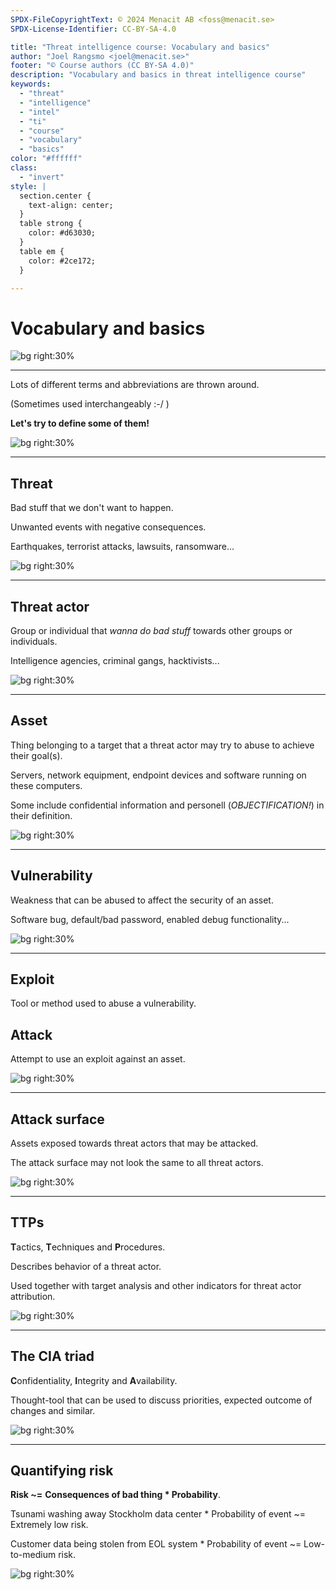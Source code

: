 ```yaml
---
SPDX-FileCopyrightText: © 2024 Menacit AB <foss@menacit.se>
SPDX-License-Identifier: CC-BY-SA-4.0

title: "Threat intelligence course: Vocabulary and basics"
author: "Joel Rangsmo <joel@menacit.se>"
footer: "© Course authors (CC BY-SA 4.0)"
description: "Vocabulary and basics in threat intelligence course"
keywords:
  - "threat"
  - "intelligence"
  - "intel"
  - "ti"
  - "course"
  - "vocabulary"
  - "basics"
color: "#ffffff"
class:
  - "invert"
style: |
  section.center {
    text-align: center;
  }
  table strong {
    color: #d63030;
  }
  table em {
    color: #2ce172;
  }

---
```

<!-- _footer: "%ATTRIBUTION_PREFIX% Brendan J (CC BY 2.0)" -->
# Vocabulary and basics

![bg right:30%](images/01-arrow_keys.jpg)

---
<!-- _footer: "%ATTRIBUTION_PREFIX% Brendan J (CC BY 2.0)" -->
Lots of different terms and abbreviations are thrown around.  

(Sometimes used interchangeably :-/ )  

**Let's try to define some of them!**

![bg right:30%](images/01-arrow_keys.jpg)

---
<!-- _footer: "%ATTRIBUTION_PREFIX% Edenpictures (CC BY 2.0)" -->
## Threat
Bad stuff that we don't want to happen.  

Unwanted events with negative consequences.  
  
Earthquakes, terrorist attacks, lawsuits, ransomware... 

![bg right:30%](images/01-abstract_building.jpg)

---
<!-- _footer: "%ATTRIBUTION_PREFIX% Edenpictures (CC BY 2.0)" -->
## Threat actor
Group or individual that _wanna do bad stuff_ towards other groups or individuals.  

Intelligence agencies, criminal gangs, hacktivists...

![bg right:30%](images/01-abstract_building.jpg)

---
<!-- _footer: "%ATTRIBUTION_PREFIX% Brendan J (CC BY 2.0)" -->
## Asset
Thing belonging to a target that a threat actor may try to abuse to achieve their goal(s).

Servers, network equipment, endpoint devices and software running on these computers.  

Some include confidential information and personell (_OBJECTIFICATION!_) in their definition.

![bg right:30%](images/01-cyberpunk_wall.jpg)

---
<!-- _footer: "%ATTRIBUTION_PREFIX% Asparukh Akanayev (CC BY 2.0)" -->
## Vulnerability
Weakness that can be abused to affect the security of an asset.  

Software bug, default/bad password, enabled debug functionality...  

![bg right:30%](images/01-brick_hole.jpg)

---
<!-- _footer: "%ATTRIBUTION_PREFIX% The Preiser Project (CC BY 2.0)" -->
## Exploit
Tool or method used to abuse a vulnerability.

## Attack
Attempt to use an exploit against an asset.

![bg right:30%](images/01-pcb_man.jpg)

---
<!-- _footer: "%ATTRIBUTION_PREFIX% Brendan J (CC BY 2.0)" -->
## Attack surface
Assets exposed towards threat actors that may be attacked.  

The attack surface may not look the same to all threat actors.

![bg right:30%](images/01-radar.jpg)

---
<!-- _footer: "%ATTRIBUTION_PREFIX% Gobi (CC BY 2.0)" -->
## TTPs
**T**actics,
**T**echniques and
**P**rocedures.  

Describes behavior of a threat actor.  

Used together with target analysis
and other indicators for
threat actor attribution.

![bg right:30%](images/01-cyborg.jpg)

<!--
https://www.splunk.com/en_us/blog/learn/ttp-tactics-techniques-procedures.html
-->

---
<!-- _footer: "%ATTRIBUTION_PREFIX% Fibreman (CC0 1.0)" -->
## The CIA triad
**C**onfidentiality,
**I**ntegrity and
**A**vailability.  

Thought-tool that can be used to discuss priorities, expected outcome of changes and similar. 

![bg right:30%](images/01-laser.jpg)

---
<!-- _footer: "%ATTRIBUTION_PREFIX% Kārlis Dambrāns (CC BY 2.0)" -->
## Quantifying risk
**Risk ~=**
**Consequences of bad thing * Probability**.  

Tsunami washing away Stockholm data center *
Probability of event ~= Extremely low risk.  

Customer data being stolen from EOL system *
Probability of event ~= Low-to-medium risk.  

![bg right:30%](images/01-door.jpg)
